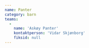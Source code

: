```yaml
---
name: Panter
category: barn
teams:
  -
    name: 'Askøy Panter'
    kontaktperson: 'Vidar Skjønborg'
    fiksid: null
---
```

